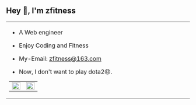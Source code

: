 ## Hey 👋, I'm zfitness  

<table><tr><td valign="top" width="50%">

- A Web engineer

- Enjoy Coding and Fitness

- My-Email: zfitness@163.com

- Now, I don't want to play dota2😠.

<table><tr><td valign="top" width="50%">

<img src="https://github-readme-stats.vercel.app/api?username=zfitness&show_icons=true&count_private=true&hide_border=true" align="left" style="width: 100%" />

</td><td valign="top" width="50%">

<img src="https://github-readme-stats.vercel.app/api/top-langs/?username=zfitness&hide_border=true&layout=compact" align="left" style="width: 100%" />

</td></tr></table>  
